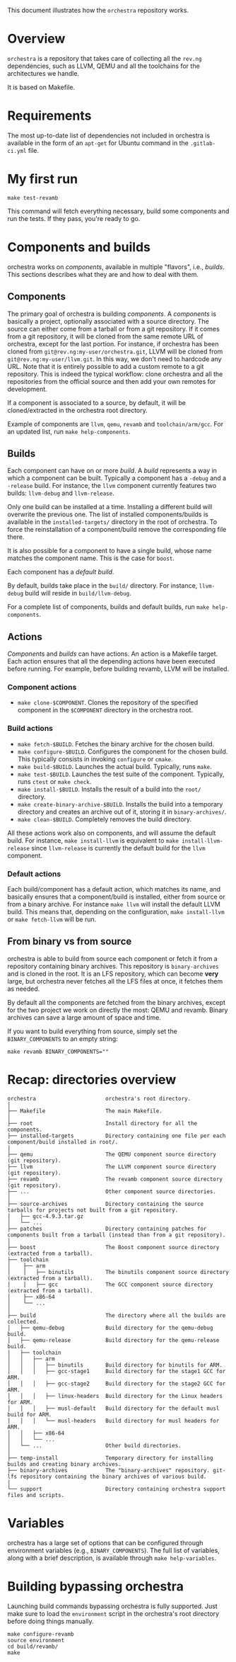This document illustrates how the `orchestra` repository works.

# Overview

`orchestra` is a repository that takes care of collecting all the `rev.ng` dependencies, such as LLVM, QEMU and all the toolchains for the architectures we handle.

It is based on Makefile.

# Requirements

The most up-to-date list of dependencies not included in orchestra is available in the form of an `apt-get` for Ubuntu command in the `.gitlab-ci.yml` file.

# My first run

```
make test-revamb
```

This command will fetch everything necessary, build some components and run the tests. If they pass, you're ready to go.

# Components and builds

orchestra works on *components*, available in multiple "flavors", i.e., *builds*. This sections describes what they are and how to deal with them.

## Components

The primary goal of orchestra is building *components*. A *components* is basically a project, optionally associated with a source directory. The source can either come from a tarball or from a git repository. If it comes from a git repository, it will be cloned from the same remote URL of orchestra, except for the last portion. For instance, if orchestra has been cloned from `git@rev.ng:my-user/orchestra.git`, LLVM will be cloned from `git@rev.ng:my-user/llvm.git`. In this way, we don't need to hardcode any URL. Note that it is entirely possible to add a custom remote to a git repository. This is indeed the typical workflow: clone orchestra and all the repositories from the official source and then add your own remotes for development.

If a component is associated to a source, by default, it will be cloned/extracted in the orchestra root directory.

Example of components are `llvm`, `qemu`, `revamb` and `toolchain/arm/gcc`. For an updated list, run `make help-components`.

## Builds

Each component can have on or more *build*. A *build* represents a way in which a component can be built. Typically a component has a `-debug` and a `-release` build. For instance, the `llvm` component currently features two builds: `llvm-debug` and `llvm-release`.

Only one build can be installed at a time. Installing a different build will overwrite the previous one. The list of installed components/builds is available in the `installed-targets/` directory in the root of orchestra. To force the reinstallation of a component/build remove the corresponding file there.

It is also possible for a component to have a single build, whose name matches the component name. This is the case for `boost`.

Each component has a *default build*.

By default, builds take place in the `build/` directory. For instance, `llvm-debug` build will reside in `build/llvm-debug`.

For a complete list of components, builds and default builds, run `make help-components`.

## Actions

*Components* and *builds* can have actions. An action is a Makefile target.
Each action ensures that all the depending actions have been executed before running. For example, before building revamb, LLVM will be installed.

### Component actions

* `make clone-$COMPONENT`. Clones the repository of the specified component in the `$COMPONENT` directory in the orchestra root.

### Build actions

* `make fetch-$BUILD`. Fetches the binary archive for the chosen build.
* `make configure-$BUILD`. Configures the component for the chosen build. This typically consists in invoking `configure` or `cmake`.
* `make build-$BUILD`. Launches the actual build. Typically, runs `make`.
* `make test-$BUILD`. Launches the test suite of the component. Typically, runs `ctest` or `make check`.
* `make install-$BUILD`. Installs the result of a build into the `root/` directory.
* `make create-binary-archive-$BUILD`. Installs the build into a temporary directory and creates an archive out of it, storing it in `binary-archives/`.
* `make clean-$BUILD`. Completely removes the build directory.

All these actions work also on components, and will assume the default build. For instance, `make install-llvm` is equivalent to `make install-llvm-release` since `llvm-release` is currently the default build for the `llvm` component.

### Default actions

Each build/component has a default action, which matches its name, and basically ensures that a component/build is installed, either from source or from a binary archive.
For instance `make llvm` will install the default LLVM build. This means that, depending on the configuration, `make install-llvm` or `make fetch-llvm` will be run.

## From binary vs from source

orchestra is able to build from source each component or fetch it from a repository containing binary archives. This repository is `binary-archives` and is cloned in the root. It is an LFS repository, which can become **very** large, but orchestra never fetches all the LFS files at once, it fetches them as needed.

By default all the components are fetched from the binary archives, except for the two project we work on directly the most: QEMU and revamb. Binary archives can save a large amount of space and time.

If you want to build everything from source, simply set the `BINARY_COMPONENTS` to an empty string:

```
make revamb BINARY_COMPONENTS=""
```

# Recap: directories overview

```
orchestra                      orchestra's root directory.
│
├── Makefile                   The main Makefile.
│
├── root                       Install directory for all the components.
├── installed-targets          Directory containing one file per each component/build installed in root/.
│
├── qemu                       The QEMU component source directory (git repository).
├── llvm                       The LLVM component source directory (git repository).
├── revamb                     The revamb component source directory (git repository).
├── ...                        Other component source directories.
│
├── source-archives            Directory containing the source tarballs for projects not built from a git repository.
│   ├── gcc-4.9.3.tar.gz
│   └── ...
├── patches                    Directory containing patches for components built from a tarball (instead than from a git repository).
│
├── boost                      The Boost component source directory (extracted from a tarball).
├── toolchain
│    ├── arm
│    │   ├── binutils          The binutils component source directory (extracted from a tarball).
│    │   ├── gcc               The GCC component source directory (extracted from a tarball).
│    ├── x86-64
│    └── ...
│
├── build                      The directory where all the builds are collected.
│   ├── qemu-debug             Build directory for the qemu-debug build.
│   ├── qemu-release           Build directory for the qemu-release build.
│   ├── toolchain
│   │   ├── arm
│   │   │   ├── binutils       Build directory for binutils for ARM.
│   │   │   ├── gcc-stage1     Build directory for the stage1 GCC for ARM.
│   │   │   ├── gcc-stage2     Build directory for the stage2 GCC for ARM.
│   │   │   ├── linux-headers  Build directory for the Linux headers for ARM.
│   │   │   ├── musl-default   Build directory for the default musl build for ARM.
│   │   │   └── musl-headers   Build directory for musl headers for ARM.
│   │   ├── x86-64
│   │   └── ...
│   └── ...                    Other build directories.
│
├── temp-install               Temporary directory for installing builds and creating binary archives.
├── binary-archives            The "binary-archives" repository. git-lfs repository containing the binary archives of various build.
│
└── support                    Directory containing orchestra support files and scripts.
```

# Variables

orchestra has a large set of options that can be configured through environment variables (e.g., `BINARY_COMPONENTS`). The full list of variables, along with a brief description, is available through `make help-variables`.

# Building bypassing orchestra

Launching build commands bypassing orchestra is fully supported. Just make sure to load the `environment` script in the orchestra's root directory before doing things manually.

```
make configure-revamb
source environment
cd build/revamb/
make
```
